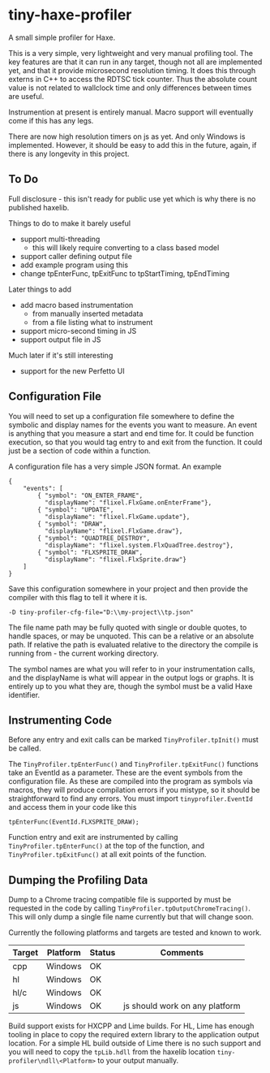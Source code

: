 # tiny-haxe-profiler
A small simple profiler for Haxe.

This is a very simple, very lightweight and very manual profiling tool. The key
features are that it can run in any target, though not all are implemented yet,
and that it provide microsecond resolution timing. It does this through externs
in C++ to access the RDTSC tick counter. Thus the absolute count value is not
related to wallclock time and only differences between times are useful.

Instrumention at present is entirely manual. Macro support will eventually come
if this has any legs.

There are now high resolution timers on js as yet. And only Windows is
implemented. However, it should be easy to add this in the future,
again, if there is any longevity in this project.

## To Do

Full disclosure - this isn't ready for public use yet which is why there
is no published haxelib.

Things to do to make it barely useful

   * support multi-threading
     * this will likely require converting to a class based model
   * support caller defining output file
   * add example program using this
   * change tpEnterFunc, tpExitFunc to tpStartTiming, tpEndTiming
  
Later things to add

   * add macro based instrumentation
     * from manually inserted metadata
     * from a file listing what to instrument
   * support micro-second timing in JS
   * support output file in JS
  
Much later if it's still interesting

   * support for the new Perfetto UI

## Configuration File
You will need to set up a configuration file somewhere to define the symbolic
and display names for the events you want to measure. An event is anything
that you measure a start and end time for. It could be function execution,
so that you would tag entry to and exit from the function. It could just be
a section of code within a function.

A configuration file has a very simple JSON format. An example

```
{
    "events": [
        { "symbol": "ON_ENTER_FRAME",
          "displayName": "flixel.FlxGame.onEnterFrame"},
        { "symbol": "UPDATE",
          "displayName": "flixel.FlxGame.update"},
        { "symbol": "DRAW",
          "displayName": "flixel.FlxGame.draw"},
        { "symbol": "QUADTREE_DESTROY",
          "displayName": "flixel.system.FlxQuadTree.destroy"},
        { "symbol": "FLXSPRITE_DRAW",
          "displayName": "flixel.FlxSprite.draw"}
    ]
}
```

Save this configuration somewhere in your project and then provide the 
compiler with this flag to tell it where it is.

```
-D tiny-profiler-cfg-file="D:\\my-project\\tp.json"
```

The file name path may be fully quoted with single or double quotes, to handle
spaces, or may be unquoted. This can be a relative or an absolute path.
If relative the path is evaluated relative to the directory the compile
is running from - the current working directory.

The symbol names are what you will refer to in your instrumentation calls, and
the displayName is what will appear in the output logs or graphs. It is entirely
up to you what they are, though the symbol must be a valid Haxe identifier.

## Instrumenting Code
Before any entry and exit calls can be marked `TinyProfiler.tpInit()` must
be called.

The `TinyProfiler.tpEnterFunc()` and `TinyProfiler.tpExitFunc()` functions
take an EventId as a parameter. These are the event symbols from the
configuration file. As these are compiled into the program as symbols via
macros, they will produce compilation errors if you mistype, so it should
be straightforward to find any errors. You must import `tinyprofiler.EventId`
and access them in your code like this

```
tpEnterFunc(EventId.FLXSPRITE_DRAW);
```

Function entry and exit are instrumented by calling `TinyProfiler.tpEnterFunc()` 
at the top of the function, and `TinyProfiler.tpExitFunc()` at all exit points
of the function.

## Dumping the Profiling Data

Dump to a Chrome tracing compatible file is supported by must be requested in
the code by calling `TinyProfiler.tpOutputChromeTracing()`. This will only dump
a single file name currently but that will change soon.

Currently the following platforms and targets are tested and known to work.

|Target|Platform|Status|Comments|
|-|-|-|-|
|cpp|Windows|OK
|hl|Windows|OK
|hl/c|Windows|OK
|js|Windows|OK|js should work on any platform

Build support exists for HXCPP and Lime builds. For HL, Lime has enough tooling
in place to copy the required extern library to the application output location.
For a simple HL build outside of Lime there is no such support and you will
need to copy the `tpLib.hdll` from the haxelib location
`tiny-profiler\ndll\<Platform>` to your output manually.